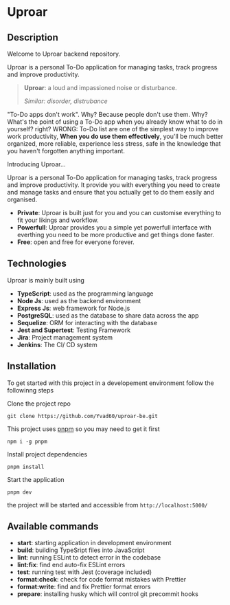 # Uproar

## Description

Welcome to Uproar backend repository.

Uproar is a personal To-Do application for managing tasks, track progress and improve productivity.

> **Uproar**: a loud and impassioned noise or disturbance.
>
> _Similar: disorder, distrubance_

"To-Do apps don't work". Why? Because people don't use them. Why? What's the point of using a To-Do app when you already know what to do in yourself? right? WRONG:
To-Do list are one of the simplest way to improve work productivity, **When you do use them effectively**, you'll be much better organized, more reliable, experience less stress, safe in the knowledge that you haven't forgotten anything important.

Introducing Uproar...

Uproar is a personal To-Do application for managing tasks, track progress and improve productivity. It provide you with everything you need to create and manage tasks and ensure that you actually get to do them easily and organised.

- **Private**: Uproar is built just for you and you can customise everything to fit your likings and workflow.
- **Powerfull**: Uproar provides you a simple yet powerfull interface with everthing you need to be more productive and get things done faster.
- **Free**: open and free for everyone forever.

## Technologies

Uproar is mainly built using

- **TypeScript**: used as the programming language
- **Node Js**: used as the backend environment
- **Express Js**: web framework for Node.js
- **PostgreSQL**: used as the database to share data across the app
- **Sequelize**: ORM for interacting with the database
- **Jest and Supertest**: Testing Framework
- **Jira**: Project management system
- **Jenkins**: The CI/ CD system

## Installation

To get started with this project in a developement environment follow the followinng steps

Clone the project repo

```
git clone https://github.com/Yvad60/uproar-be.git
```

This project uses [pnpm](https://pnpm.io/) so you may need to get it first

```
npm i -g pnpm
```

Install project dependencies

```
pnpm install
```

Start the application

```
pnpm dev
```

the project will be started and accessible from `http://localhost:5000/`

## Available commands

- **start**: starting application in development environment
- **build**: building TypeSript files into JavaScript
- **lint**: running ESLint to detect error in the codebase
- **lint:fix**: find end auto-fix ESLint errors
- **test**: running test with Jest (coverage included)
- **format:check**: check for code format mistakes with Prettier
- **format:write**: find and fix Prettier format errors
- **prepare**: installing husky which will control git precommit hooks

